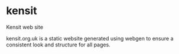 kensit
======

Kensit web site

kensit.org.uk is a static website generated using webgen to ensure a consistent look and structure for all pages.
